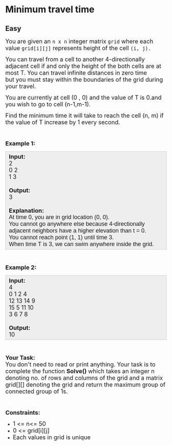 # Minimum travel time
## Easy
<div class="problems_problem_content__Xm_eO"><p><span style="font-size:18px">You are given an&nbsp;<code>n x n</code>&nbsp;integer matrix&nbsp;<code>grid</code>&nbsp;where each value&nbsp;<code>grid[i][j]</code>&nbsp;represents height of the&nbsp;cell&nbsp;<code>(i, j).</code></span></p>

<p><span style="font-size:18px">You can travel from a cell to another 4-directionally adjacent cell if and only the height of the both cells are at most T.&nbsp;</span><span style="font-size:18px">You can travel infinite distances in zero time but&nbsp;you must stay within the boundaries of the grid during your travel.</span></p>

<p><span style="font-size:18px">You are currently at cell (0 , 0) and the value of T is 0.and you wish to go to cell (n-1,m-1).</span></p>

<p><span style="font-size:18px">Find the&nbsp;minimum time it will take to reach the cell (n, m) if the value of T increase by 1 every second.</span></p>

<p>&nbsp;</p>

<p><span style="font-size:18px"><strong>Example 1:</strong></span></p>

<div style="background: rgb(238, 238, 238); border: 1px solid rgb(204, 204, 204); padding: 5px 10px; --darkreader-inline-bgimage: initial; --darkreader-inline-bgcolor: #2b2d2f; --darkreader-inline-border-top: #454a4c; --darkreader-inline-border-right: #454a4c; --darkreader-inline-border-bottom: #454a4c; --darkreader-inline-border-left: #454a4c;" data-darkreader-inline-bgimage="" data-darkreader-inline-bgcolor="" data-darkreader-inline-border-top="" data-darkreader-inline-border-right="" data-darkreader-inline-border-bottom="" data-darkreader-inline-border-left=""><span style="font-size:18px"><strong>Input:</strong><br>
2<br>
0 2<br>
1 3<br>
<br>
<strong>Output:</strong><br>
3<br>
<br>
<strong>Explanation:</strong><br>
<span style="font-family:arial,helvetica,sans-serif">At time 0, you are in grid location (0, 0).<br>
You cannot go anywhere else because 4-directionally adjacent neighbors have a higher elevation than t = 0.<br>
You cannot reach point (1, 1) until time 3.<br>
When time T&nbsp;is 3, we can swim anywhere inside the grid.</span></span></div>

<p>&nbsp;</p>

<p><span style="font-size:18px"><strong>Example 2:</strong></span></p>

<div style="background: rgb(238, 238, 238); border: 1px solid rgb(204, 204, 204); padding: 5px 10px; --darkreader-inline-bgimage: initial; --darkreader-inline-bgcolor: #2b2d2f; --darkreader-inline-border-top: #454a4c; --darkreader-inline-border-right: #454a4c; --darkreader-inline-border-bottom: #454a4c; --darkreader-inline-border-left: #454a4c;" data-darkreader-inline-bgimage="" data-darkreader-inline-bgcolor="" data-darkreader-inline-border-top="" data-darkreader-inline-border-right="" data-darkreader-inline-border-bottom="" data-darkreader-inline-border-left=""><span style="font-size:18px"><strong>Input:</strong><br>
4<br>
0 1 2 4<br>
12 13 14 9<br>
15 5&nbsp;11 10<br>
3 6 7 8&nbsp;<br>
<br>
<strong>Output:</strong><br>
10</span></div>

<p>&nbsp;</p>

<p><span style="font-size:18px"><strong>Your Task:</strong><br>
You don't need to read or print anything. Your task is to complete the function <strong>Solve()</strong> which takes an integer n denoting no. of rows and columns&nbsp;of the grid and a matrix grid[][] denoting the grid and return the maximum group of connected group of 1s.</span></p>

<p>&nbsp;</p>

<p><span style="font-size:18px"><strong>Constraints:</strong></span></p>

<ul>
	<li><span style="font-size:18px">1 &lt;= n&lt;= 50</span></li>
	<li><span style="font-size:18px">0 &lt;= grid[i][j] </span></li>
	<li><span style="font-size:18px">Each values in grid is unique</span></li>
</ul>

<p>&nbsp;</p>
</div>